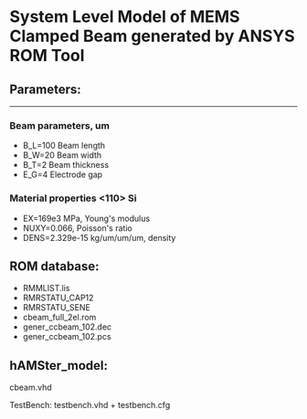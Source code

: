 # System Level Model of MEMS Clamped Beam generated by ANSYS ROM Tool

## Parameters:
-----------
### Beam parameters, um
* B_L=100  Beam length
* B_W=20   Beam width
* B_T=2    Beam thickness
* E_G=4    Electrode gap

### Material properties <110> Si
* EX=169e3 MPa, Young's modulus
* NUXY=0.066, Poisson's ratio
* DENS=2.329e-15 kg/um/um/um, density

## ROM database:

* RMMLIST.lis
* RMRSTATU_CAP12
* RMRSTATU_SENE
* cbeam_full_2el.rom
* gener_ccbeam_102.dec
* gener_ccbeam_102.pcs 

## hAMSter_model:
  cbeam.vhd
  
TestBench: testbench.vhd + testbench.cfg
